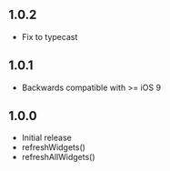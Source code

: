## 1.0.2

* Fix to typecast

## 1.0.1

* Backwards compatible with >= iOS 9

## 1.0.0

* Initial release
* refreshWidgets()
* refreshAllWidgets()
